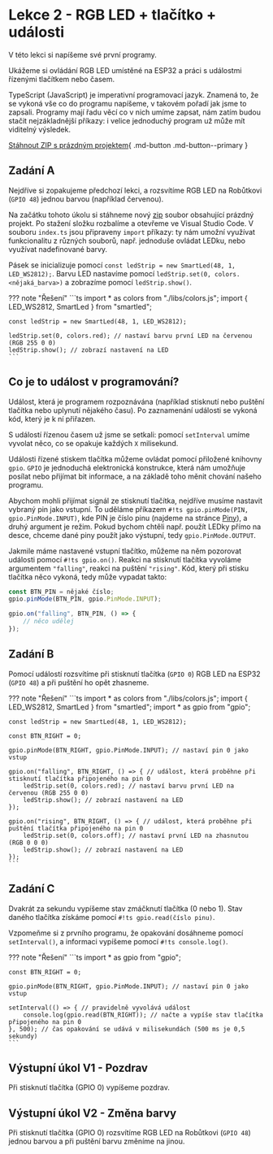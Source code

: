 # Lekce 2 - RGB LED + tlačítko + události

V této lekci si napíšeme své první programy.

Ukážeme si ovládání RGB LED umístěné na ESP32 a práci s událostmi řízenými tlačítkem nebo časem.

TypeScript (JavaScript) je imperativní programovací jazyk. Znamená to, že se vykoná vše co do programu napíšeme,
v takovém pořadí jak jsme to zapsali. Programy mají řadu věcí co v nich umíme zapsat, nám zatím budou stačit
nejzákladnější příkazy: i velice jednoduchý program už může mít viditelný výsledek.

[Stáhnout ZIP s prázdným projektem](./blank_project.zip){ .md-button .md-button--primary }

## Zadání A

Nejdříve si zopakujeme předchozí lekci, a rozsvítíme RGB LED na Robůtkovi (`GPIO 48`) jednou barvou (například červenou).

Na začátku tohoto úkolu si stáhneme nový [zip](./blank_project.zip) soubor obsahující prázdný projekt. Po stažení složku rozbalíme a otevřeme ve Visual Studio Code. V souboru `index.ts` jsou připraveny `import` příkazy: ty nám umožní využívat funkcionalitu z různých souborů, např. jednoduše ovládat LEDku, nebo využívat nadefinované barvy.

Pásek se inicializuje pomocí `const ledStrip = new SmartLed(48, 1, LED_WS2812);`.
Barvu LED nastavíme pomocí `ledStrip.set(0, colors.<nějaká_barva>)` a zobrazíme pomocí `ledStrip.show()`.

??? note "Řešení"
    ```ts
    import * as colors from "./libs/colors.js";
    import { LED_WS2812, SmartLed } from "smartled";

    const ledStrip = new SmartLed(48, 1, LED_WS2812);

    ledStrip.set(0, colors.red); // nastaví barvu první LED na červenou (RGB 255 0 0)
    ledStrip.show(); // zobrazí nastavení na LED
    ```

## Co je to událost v programování?

Událost, která je programem rozpoznávána (například stisknutí nebo puštění tlačítka nebo uplynutí nějakého času).
Po zaznamenání události se vykoná kód, který je k ní přiřazen.

S událostí řízenou časem už jsme se setkali: pomocí `setInterval` umíme vyvolat něco, co se opakuje každých `X` milisekund.

Události řízené stiskem tlačítka můžeme ovládat pomocí přiložené knihovny `gpio`.
`GPIO` je jednoduchá elektronická konstrukce, která nám umožňuje posílat nebo přijímat bit informace, a na základě toho měnit chování našeho programu.

Abychom mohli přijímat signál ze stisknutí tlačítka, nejdříve musíme nastavit vybraný pin jako vstupní. To uděláme příkazem `#!ts gpio.pinMode(PIN, gpio.PinMode.INPUT)`, kde PIN je číslo pinu (najdeme na stránce [Piny](../index.md#přehled-pinů)), a druhý argument je režim. Pokud bychom chtěli např. použít LEDky přímo na desce, chceme dané piny použít jako výstupní, tedy `gpio.PinMode.OUTPUT`.

Jakmile máme nastavené vstupní tlačítko, můžeme na něm pozorovat události pomocí `#!ts gpio.on()`. Reakci na stisknutí tlačítka vyvoláme argumentem `"falling"`, reakci na puštění `"rising"`. Kód, který při stisku tlačítka něco vykoná, tedy může vypadat takto:

```ts
const BTN_PIN = nějaké číslo;
gpio.pinMode(BTN_PIN, gpio.PinMode.INPUT);

gpio.on("falling", BTN_PIN, () => {
    // něco udělej
});
```

## Zadání B

Pomocí událostí rozsvítíme při stisknutí tlačítka (`GPIO 0`) RGB LED na ESP32 (`GPIO 48`) a při puštění ho opět zhasneme.

??? note "Řešení"
    ```ts
    import * as colors from "./libs/colors.js";
    import { LED_WS2812, SmartLed } from "smartled";
    import * as gpio from "gpio";

    const ledStrip = new SmartLed(48, 1, LED_WS2812);

    const BTN_RIGHT = 0;

    gpio.pinMode(BTN_RIGHT, gpio.PinMode.INPUT); // nastaví pin 0 jako vstup

    gpio.on("falling", BTN_RIGHT, () => { // událost, která proběhne při stisknutí tlačítka připojeného na pin 0
        ledStrip.set(0, colors.red); // nastaví barvu první LED na červenou (RGB 255 0 0)
        ledStrip.show(); // zobrazí nastavení na LED
    });

    gpio.on("rising", BTN_RIGHT, () => { // událost, která proběhne při puštění tlačítka připojeného na pin 0
        ledStrip.set(0, colors.off); // nastaví první LED na zhasnutou (RGB 0 0 0)
        ledStrip.show(); // zobrazí nastavení na LED
    });
    ```

## Zadání C

Dvakrát za sekundu vypíšeme stav zmáčknutí tlačítka (0 nebo 1). Stav daného tlačítka získáme pomocí `#!ts gpio.read(číslo pinu)`.

Vzpomeňme si z prvního programu, že opakování dosáhneme pomocí `setInterval()`, a informaci vypíšeme pomocí `#!ts console.log()`.

??? note "Řešení"
    ```ts
    import * as gpio from "gpio";

    const BTN_RIGHT = 0;

    gpio.pinMode(BTN_RIGHT, gpio.PinMode.INPUT); // nastaví pin 0 jako vstup

    setInterval(() => { // pravidelně vyvolává událost
        console.log(gpio.read(BTN_RIGHT)); // načte a vypíše stav tlačítka připojeného na pin 0
    }, 500); // čas opakování se udává v milisekundách (500 ms je 0,5 sekundy)
    ```

## Výstupní úkol V1 - Pozdrav

Při stisknutí tlačítka (GPIO 0) vypíšeme pozdrav.

## Výstupní úkol V2 - Změna barvy

Při stisknutí tlačítka (GPIO 0) rozsvítíme RGB LED na Robůtkovi (`GPIO 48`) jednou barvou a při puštění barvu změníme na jinou.
